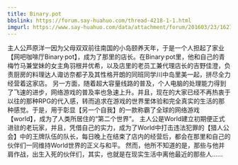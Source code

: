 ```yaml
---
title: Binary.pot
bbslink: https://forum.say-huahuo.com/thread-4218-1-1.html
imgurl: https://www.say-huahuo.com/data/attachment/forum/201603/23/162702ayxgvjv3kxnvk0gv.jpg
---
```


主人公芦原洋一因为父母双双前往南国的小岛颐养天年，于是一个人担起了家业【网吧咖啡厅Binary·pot】，成为了那里的店长。在Binary·pot里，他和自己的青梅竹马兼堂妹的女主角羽根井优希，以及店里的老员工兼代理店长的吉野佳澄，负责厨房的料理达人诹访奈都子及其性格开朗的同班同学川中岛里美一起，拼尽全力经营着这家店。
另一方面，随着超大容量线路的普及，个人电脑的处理能力得到了飞速的进步，网络游戏的普及率也急速上升。并且，现在的大家已经不再热衷于以往的那种RPG的代入感，转而追求在游戏的世界里体验和完全真实的生活的那种感觉。于是，用于彰显【另一个自我】的一款称霸了全球的网络游戏【world】，成为了人类所居住的“第二个世界”。
主人公是World建立初期便正式进驻的老玩家，并且，凭借自己的实力，成为了World中打击违法犯罪的【猎人公会】中的王牌队伍的队长，每日晚上在结束了店内的经营后，都会在那里和自己的伙伴们一同维持World世界的正义与和平。
然而，他所不知道的是，那些与他并肩作战，出生入死的伙伴们，其实，也就是在现实生活中离他最近的那些人……<!--more-->
